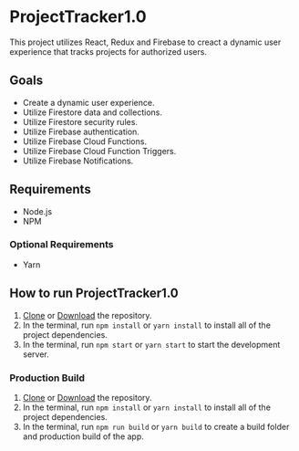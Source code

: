 # ProjectTracker1.0
This project utilizes React, Redux and Firebase to creact a dynamic user experience that tracks projects for authorized users.

## Goals
* Create a dynamic user experience.
* Utilize Firestore data and collections.
* Utilize Firestore security rules.
* Utilize Firebase authentication.
* Utilize Firebase Cloud Functions.
* Utilize Firebase Cloud Function Triggers.
* Utilize Firebase Notifications.

## Requirements
* Node.js
* NPM
### Optional Requirements
* Yarn

## How to run ProjectTracker1.0
1. [Clone](https://github.com/DavidHoffman80/ProjectTracker1.0.git) or [Download](https://github.com/DavidHoffman80/ProjectTracker1.0.git) the repository.
2. In the terminal, run `npm install` or `yarn install` to install all of the project dependencies.
3. In the terminal, run `npm start` or `yarn start` to start the development server.

### Production Build
1. [Clone](https://github.com/DavidHoffman80/ProjectTracker1.0.git) or [Download](https://github.com/DavidHoffman80/ProjectTracker1.0.git) the repository.
2. In the terminal, run `npm install` or `yarn install` to install all of the project dependencies.
3. In the terminal, run `npm run build` or `yarn build` to create a build folder and production build of the app.